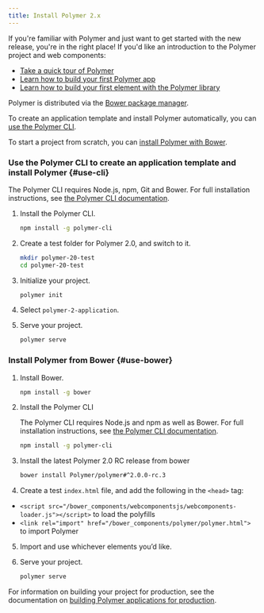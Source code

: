 ```yaml
---
title: Install Polymer 2.x
---
```


<!-- toc -->

If you're familiar with Polymer and just want to get started with the new release, you're in the right place! If you'd like an introduction to the Polymer project and web components:

* [Take a quick tour of Polymer](/{{{polymer_version_dir}}}/start/quick-tour)
* [Learn how to build your first Polymer app](/{{{polymer_version_dir}}}/start/toolbox/set-up)
* [Learn how to build your first element with the Polymer library](/{{{polymer_version_dir}}}/start/first-element/intro)

Polymer is distributed via the [Bower package manager](https://bower.io/). 

To create an application template and install Polymer automatically, you can [use the Polymer CLI](#use-cli).

To start a project from scratch, you can [install Polymer with Bower](#use-bower). 

### Use the Polymer CLI to create an application template and install Polymer {#use-cli}

The Polymer CLI requires Node.js, npm, Git and Bower. For full installation instructions, see [the Polymer CLI documentation](../docs/tools/polymer-cli.md).

1. Install the Polymer CLI.

    ```bash
    npm install -g polymer-cli
    ```

3. Create a test folder for Polymer 2.0, and switch to it.

    ```bash
    mkdir polymer-20-test
    cd polymer-20-test
    ```

4. Initialize your project.

    ```bash
    polymer init
    ```

5. Select `polymer-2-application`.

6. Serve your project.

    ```bash
    polymer serve
    ```

### Install Polymer from Bower {#use-bower}

1. Install Bower.

    ```bash
    npm install -g bower
    ```

2. Install the Polymer CLI

    The Polymer CLI requires Node.js and npm as well as Bower. For full installation instructions, see [the Polymer CLI documentation](tools/polymer-cli).

    ```bash
    npm install -g polymer-cli
    ```

3. Install the latest Polymer 2.0 RC release from bower

    ```bash
    bower install Polymer/polymer#^2.0.0-rc.3
    ```

4. Create a test `index.html` file, and add the following in the `<head>` tag:
  - `<script src="/bower_components/webcomponentsjs/webcomponents-loader.js"></script>` to
  load the polyfills
  - `<link rel="import" href="/bower_components/polymer/polymer.html">` to
  import Polymer

5. Import and use whichever elements you’d like.

6. Serve your project.

    ```bash
    polymer serve
    ```

For information on building your project for production, see the documentation on [building Polymer applications for production](../docs/tools/build-for-production.md).


